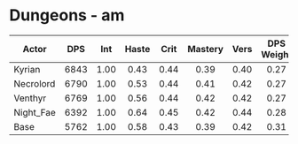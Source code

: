 # Dungeons - am
| Actor | DPS | Int | Haste | Crit | Mastery | Vers | DPS Weight |
|---|:---:|:---:|:---:|:---:|:---:|:---:|:---:|
|Kyrian|6843|1.00|0.43|0.44|0.39|0.40|0.27|
|Necrolord|6790|1.00|0.53|0.44|0.41|0.42|0.27|
|Venthyr|6769|1.00|0.56|0.44|0.42|0.42|0.27|
|Night_Fae|6392|1.00|0.64|0.45|0.42|0.44|0.28|
|Base|5762|1.00|0.58|0.43|0.39|0.42|0.31|
